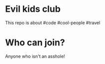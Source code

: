 # Evil kids club

This repo is about #code #cool-people #travel

# Who can join?

Anyone who isn't an asshole!